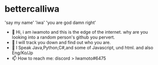 # bettercalliwa
'say my name'
'iwa'
'you are god damn right'

- 👋 Hi, i am iwamoto and this is the edge of the internet. why are you looking into a random person's github you pervert.
- 👀 I will track you down and find out who you are.
- 🌱 I Speak Java,Python,C#,and some of Javascript, und html. and also Eng/Ko/Jp
- 📫 How to reach me: discord > Iwamoto#6475
